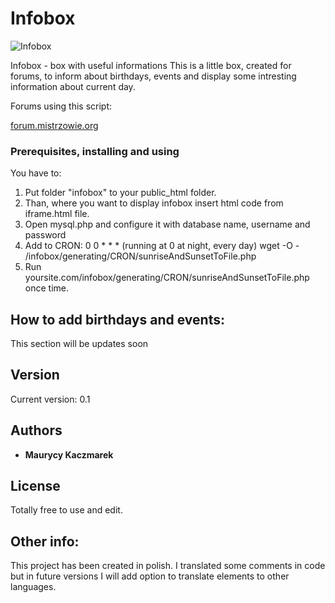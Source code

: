 # Infobox  

![Infobox](https://i.imgur.com/HENIx5L.png)    

Infobox - box with useful informations 
This is a little box, created for forums, to inform about birthdays, events and display some intresting information about current day. 

Forums using this script: 

[forum.mistrzowie.org](http://forum.mistrzowie.org/)


### Prerequisites, installing and using

You have to:    
     
1. Put folder "infobox" to your public_html folder. 
2. Than, where you want to display infobox insert html code from iframe.html file.
3. Open mysql.php and configure it with database name, username and password  
4. Add to CRON: 
0 0 * * * (running at 0 at night, every day) 
wget -O - /infobox/generating/CRON/sunriseAndSunsetToFile.php
5. Run yoursite.com/infobox/generating/CRON/sunriseAndSunsetToFile.php once time.

## How to add birthdays and events:

This section will be updates soon

## Version  
   
Current version: 0.1   
   
## Authors   
   
* **Maurycy Kaczmarek**    
    
## License   
    
Totally free to use and edit.

## Other info:
This project has been created in polish. I translated some comments in code but in future versions I will add option to translate elements to other languages. 
